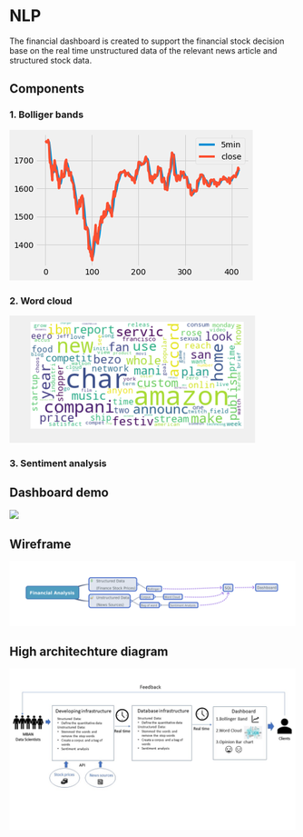 # NLP
The financial dashboard is created to support the financial stock decision base on the real time unstructured data of the relevant news article and structured stock data.  

## Components
### 1. Bolliger bands
![](Bollinger%20.png)
### 2. Word cloud
![](WordCloud.png)
### 3. Sentiment analysis

## Dashboard demo
![](Financial%20indicator%20dashboard.gif)
## Wireframe
![](Wireframe.png)

## High architechture diagram
![](High%20architechture%20diagram.jpg)
